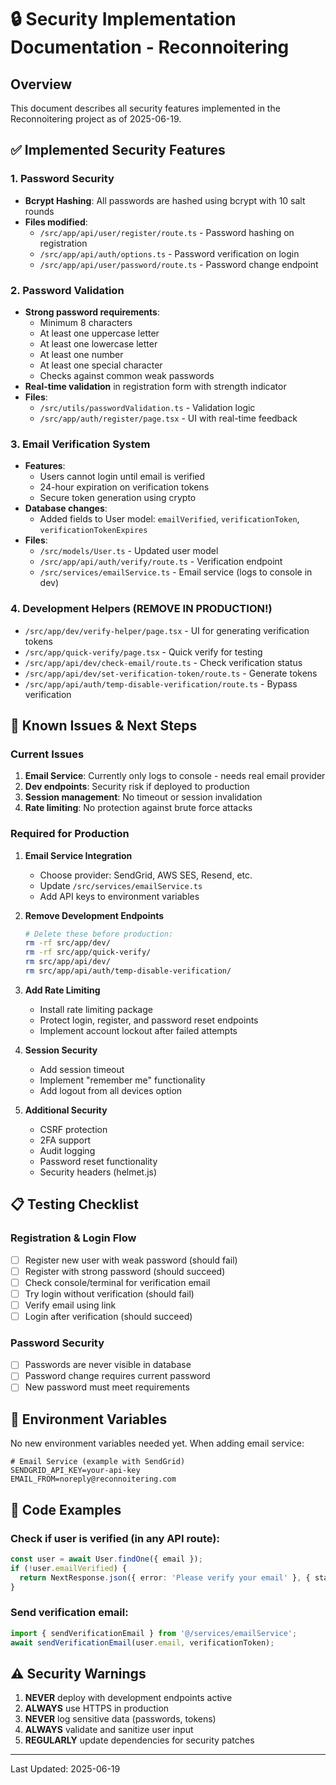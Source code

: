 # 🔒 Security Implementation Documentation - Reconnoitering

## Overview
This document describes all security features implemented in the Reconnoitering project as of 2025-06-19.

## ✅ Implemented Security Features

### 1. Password Security
- **Bcrypt Hashing**: All passwords are hashed using bcrypt with 10 salt rounds
- **Files modified**:
  - `/src/app/api/user/register/route.ts` - Password hashing on registration
  - `/src/app/api/auth/options.ts` - Password verification on login
  - `/src/app/api/user/password/route.ts` - Password change endpoint

### 2. Password Validation
- **Strong password requirements**:
  - Minimum 8 characters
  - At least one uppercase letter
  - At least one lowercase letter  
  - At least one number
  - At least one special character
  - Checks against common weak passwords
- **Real-time validation** in registration form with strength indicator
- **Files**:
  - `/src/utils/passwordValidation.ts` - Validation logic
  - `/src/app/auth/register/page.tsx` - UI with real-time feedback

### 3. Email Verification System
- **Features**:
  - Users cannot login until email is verified
  - 24-hour expiration on verification tokens
  - Secure token generation using crypto
- **Database changes**:
  - Added fields to User model: `emailVerified`, `verificationToken`, `verificationTokenExpires`
- **Files**:
  - `/src/models/User.ts` - Updated user model
  - `/src/app/api/auth/verify/route.ts` - Verification endpoint
  - `/src/services/emailService.ts` - Email service (logs to console in dev)

### 4. Development Helpers (REMOVE IN PRODUCTION!)
- `/src/app/dev/verify-helper/page.tsx` - UI for generating verification tokens
- `/src/app/quick-verify/page.tsx` - Quick verify for testing
- `/src/app/api/dev/check-email/route.ts` - Check verification status
- `/src/app/api/dev/set-verification-token/route.ts` - Generate tokens
- `/src/app/api/auth/temp-disable-verification/route.ts` - Bypass verification

## 🚨 Known Issues & Next Steps

### Current Issues
1. **Email Service**: Currently only logs to console - needs real email provider
2. **Dev endpoints**: Security risk if deployed to production
3. **Session management**: No timeout or session invalidation
4. **Rate limiting**: No protection against brute force attacks

### Required for Production
1. **Email Service Integration**
   - Choose provider: SendGrid, AWS SES, Resend, etc.
   - Update `/src/services/emailService.ts`
   - Add API keys to environment variables

2. **Remove Development Endpoints**
   ```bash
   # Delete these before production:
   rm -rf src/app/dev/
   rm -rf src/app/quick-verify/
   rm src/app/api/dev/
   rm src/app/api/auth/temp-disable-verification/
   ```

3. **Add Rate Limiting**
   - Install rate limiting package
   - Protect login, register, and password reset endpoints
   - Implement account lockout after failed attempts

4. **Session Security**
   - Add session timeout
   - Implement "remember me" functionality
   - Add logout from all devices option

5. **Additional Security**
   - CSRF protection
   - 2FA support
   - Audit logging
   - Password reset functionality
   - Security headers (helmet.js)

## 📋 Testing Checklist

### Registration & Login Flow
- [ ] Register new user with weak password (should fail)
- [ ] Register with strong password (should succeed)
- [ ] Check console/terminal for verification email
- [ ] Try login without verification (should fail)
- [ ] Verify email using link
- [ ] Login after verification (should succeed)

### Password Security
- [ ] Passwords are never visible in database
- [ ] Password change requires current password
- [ ] New password must meet requirements

## 🔧 Environment Variables

No new environment variables needed yet. When adding email service:
```env
# Email Service (example with SendGrid)
SENDGRID_API_KEY=your-api-key
EMAIL_FROM=noreply@reconnoitering.com
```

## 📝 Code Examples

### Check if user is verified (in any API route):
```typescript
const user = await User.findOne({ email });
if (!user.emailVerified) {
  return NextResponse.json({ error: 'Please verify your email' }, { status: 403 });
}
```

### Send verification email:
```typescript
import { sendVerificationEmail } from '@/services/emailService';
await sendVerificationEmail(user.email, verificationToken);
```

## ⚠️ Security Warnings

1. **NEVER** deploy with development endpoints active
2. **ALWAYS** use HTTPS in production
3. **NEVER** log sensitive data (passwords, tokens)
4. **ALWAYS** validate and sanitize user input
5. **REGULARLY** update dependencies for security patches

---
Last Updated: 2025-06-19